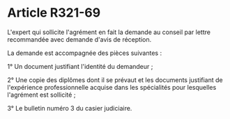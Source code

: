 # Article R321-69

L'expert qui sollicite l'agrément en fait la demande au conseil par lettre recommandée avec demande d'avis de réception.

La demande est accompagnée des pièces suivantes :

1° Un document justifiant l'identité du demandeur ;

2° Une copie des diplômes dont il se prévaut et les documents justifiant de l'expérience professionnelle acquise dans les spécialités pour lesquelles l'agrément est sollicité ;

3° Le bulletin numéro 3 du casier judiciaire.
